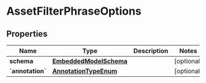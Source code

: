 
# AssetFilterPhraseOptions

## Properties
Name | Type | Description | Notes
------------ | ------------- | ------------- | -------------
**schema** | [**EmbeddedModelSchema**](EmbeddedModelSchema) |  |  [optional]
**&#x60;annotation&#x60;** | [**AnnotationTypeEnum**](AnnotationTypeEnum) |  |  [optional]




